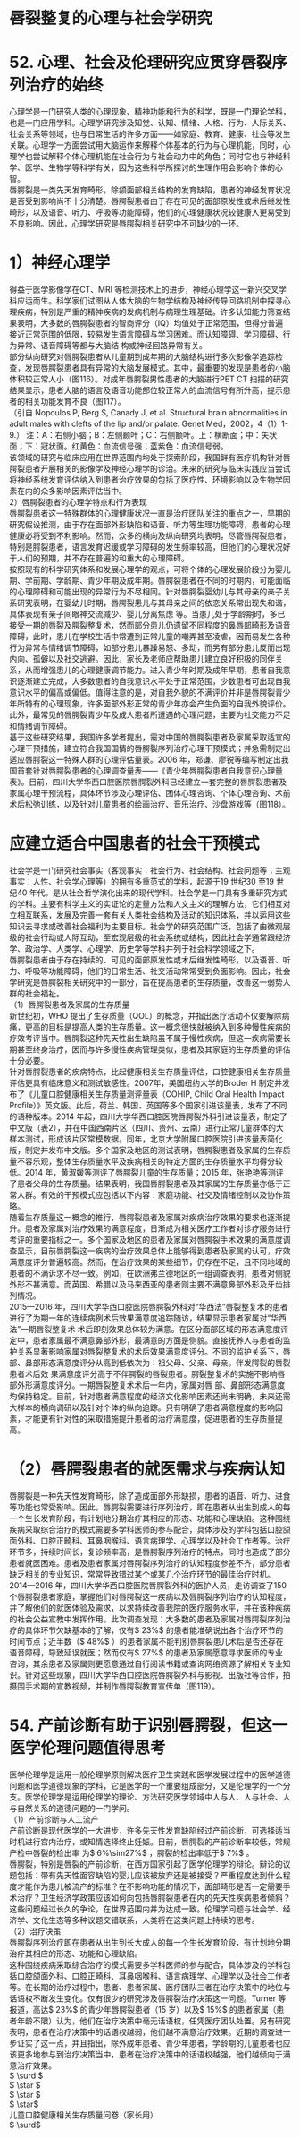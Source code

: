 # 唇裂整复的心理与社会学研究  
# 52. 心理、社会及伦理研究应贯穿唇裂序列治疗的始终  
心理学是一门研究人类的心理现象、精神功能和行为的科学，既是一门理论学科，也是一门应用学科。心理学研究涉及知觉、认知、情绪、人格、行为、人际关系、社会关系等领域，也与日常生活的许多方面——如家庭、教育、健康、社会等发生关联。心理学一方面尝试用大脑运作来解释个体基本的行为与心理机能，同时，心理学也尝试解释个体心理机能在社会行为与社会动力中的角色；同时它也与神经科学、医学、生物学等科学有关，因为这些科学所探讨的生理作用会影响个体的心智。  
唇腭裂是一类先天发育畸形，除颌面部相关结构的发育缺陷，患者的神经发育状况是否受到影响尚不十分清楚。唇腭裂患者由于存在可见的面部原发性或术后继发性畸形，以及语音、听力、呼吸等功能障碍，他们的心理健康状况较健康人更易受到不良影响。因此，心理学研究是唇腭裂相关研究中不可缺少的一环。  
# 1）神经心理学  
得益于医学影像学在CT、MRI 等检测技术上的进步，神经心理学这一新兴交叉学科应运而生。科学家们试图从人体大脑的生物学结构及神经传导回路机制中探寻心理疾病，特别是严重的精神疾病的发病机制与病理生理基础。许多认知能力筛查结果表明，大多数的唇腭裂患者的智商评分（IQ）均值处于正常范围，但得分普遍接近正常范围的低限，较易发生语言障碍与学习困难。而认知障碍、学习障碍、行为异常、语音障碍等都与大脑结 构或神经回路异常有关。  
部分纵向研究对唇腭裂患者从儿童期到成年期的大脑结构进行多次影像学追踪检查，发现唇腭裂患者具有异常的大脑发展模式。其中，最重要的发现是患者的小脑体积较正常人小（图116）。对成年唇腭裂男性患者的大脑进行PET CT 扫描的研究结果显示，患者大脑的语言及语音功能部位较正常人的血流信号有所升高，提示患者的相关功能发育不良（图117）。  
（引自 Nopoulos P, Berg S, Canady J, et al. Structural brain abnormalities in adult males with clefts of the  lip and/or palate. Genet Med，2002，4（1）1-9.） 注：A：右侧小脑；B：左侧颞叶；C：右侧额叶。上：横断面；中：矢状面；下：冠状面。红黄色：血流信号强；蓝紫色：血流信号弱。  
该领域的研究与临床应用在世界范围内均处于探索阶段，我国鲜有医疗机构针对唇腭裂患者开展相关的影像学及神经心理学的诊治。未来的研究与临床实践应当尝试将神经系统发育评估纳入到患者治疗效果的包括了医疗性、环境影响以及生物学因素在内的众多影响因素评估当中。  
2）唇腭裂患者的心理学特点和行为表现  
唇腭裂患者这一特殊群体的心理健康状况一直是治疗团队关注的重点之一，早期的研究假设推测，由于存在面部外形缺陷和语音、听力等生理功能障碍，患者的心理健康必将受到不利影响。然而，众多的横向及纵向研究均表明，尽管唇腭裂患者，特别是腭裂患者，语言发育迟缓或学习障碍的发生频率较高，但他们的心理状况好于人们的预期，并不存在普遍的和重大的心理障碍。  
按照现有的科学研究体系和发展心理学的观点，可将个体的心理发展阶段分为婴儿期、学前期、学龄期、青少年期及成年期。唇腭裂患者在不同的时期内，可能面临的心理障碍和可能出现的异常行为不尽相同。针对唇腭裂婴幼儿与其母亲的亲子关系研究表明，在婴幼儿时期，唇腭裂患儿与其母亲之间的依恋关系常出现失和谐，具体表现有亲子间眼神交流减少、婴儿分离焦虑 等。当患儿处于学龄期时，多已接受一期的唇裂及腭裂整复术，然而部分患儿仍遗留不同程度的鼻唇部畸形及语音障碍，此时，患儿在学校生活中常遭到正常儿童的嘲弄甚至凌虐，因而易发生各种行为异常与情绪调节障碍，如部分患儿暴躁易怒、多动，而另有部分患儿反而出现内向、孤僻以及社交逃避。因此，家长及老师应帮助患儿建立良好积极的同伴关系，从而增强患儿的心理健康调节能力。进入青少年时期及成年早期，患者自我意识逐渐建立完成，大多数患者的自我意识水平处于正常范围，少数患者可出现自我意识水平的偏高或偏低。值得注意的是，对自我外貌的不满评价并非是唇腭裂青少年所特有的心理现象，许多面部外形正常的青少年亦会产生负面的自我外貌评价。此外，最常见的唇腭裂青少年及成人患者所遭遇的心理问题，主要为社交能力不足和情绪调节障碍。  
基于这些研究结果，我国许多学者提出，需对中国的唇腭裂患者及家属采取适宜的心理干预措施，建立符合我国国情的唇腭裂序列治疗心理干预模式；并急需制定出适应唇腭裂这一特殊人群的心理评估量表。2006 年，郑谦、廖锐等编写制定出我国首套针对唇腭裂患者的心理调查量表——《青少年唇腭裂患者自我意识心理量表》。目前，四川大学华西口腔医院唇腭裂外科已经建立一套完整的唇腭裂患者及家属心理干预流程，具体环节涉及心理评估、团体心理咨询、个体心理咨询、术前术后松弛训练，以及针对儿童患者的绘画治疗、音乐治疗、沙盘游戏等（图118）。  
#  应建立适合中国患者的社会干预模式  
社会学是一门研究社会事实（客观事实：社会行为、社会结构、社会问题等；主观事实：人性、社会学心理等）的拥有多重范式的学科，起源于19 世纪30 至19 世纪40 年代。是从社会哲学演化出来的现代学科。社会学是一门具有多重研究方式的学科。主要有科学主义的实证论的定量方法和人文主义的理解方法，它们相互对立相互联系，发展及完善一套有关人类社会结构及活动的知识体系，并以运用这些知识去寻求或改善社会福利为主要目标。社会学的研究范围广泛，包括了由微观层级的社会行动或人际互动，至宏观层级的社会系统或结构，因此社会学通常跟经济学、政治学、人类学、心理学、历史学等学科并列于社会科学领域之下。  
唇腭裂患者由于存在持续的、可见的面部原发性或术后继发性畸形，以及语音、听力、呼吸等功能障碍，他们的日常生活、社交活动常常受到负面影响。因此，社会学研究是唇腭裂相关研究中的一部分，旨在提高患者的生存质量，改善这一弱势人群的社会福祉。  
（1）唇腭裂患者及家属的生存质量  
新世纪初，WHO 提出了生存质量（QOL）的概念，并指出医疗活动不仅要解除病痛，更高的目标是提高人类的生存质量。这一概念很快就被纳入到多种慢性疾病的疗效考评当中。唇腭裂这种先天性出生缺陷虽不属于慢性疾病，但这一疾病需要长期甚至终身治疗，因而与许多慢性疾病管理类似，患者及其家庭的生存质量的评估十分必要。  
针对唇腭裂患者的疾病特点，比起健康相关生存质量评估，口腔健康相关生存质量评估更具有临床意义和测试敏感性。2007年，美国纽约大学的Broder H 制定并发布了《儿童口腔健康相关生存质量测评量表（COHIP, Child Oral Health Impact Proﬁle）》英文版。此后，荷兰、韩国、英国等多个国家引进该量表，发布了不同的语种版本。2014 年起，四川大学华西口腔医院唇腭裂外科引进该量表，制定了中文版（表2），并在中国西南片区（四川、贵州、云南）进行正常儿童群体的大样本测试，形成该片区常模数据。同年，北京大学附属口腔医院引进该量表简化版，制定并发布中文版。多个国家及地区的测试表明，唇腭裂患者及家属的生存质量不容乐观，整体生存质量水平及疾病相关的特定方面的生存质量水平均得分较低。2014 年，黄淑媛等测评了唇腭裂儿童的生存质量；2015 年，张艳艳等测评了患者父母的生存质量。结果表明，我国唇腭裂患者及其家属的生存质量亦低于正常人群。有效的干预模式应包括以下内容：家庭功能、社交及情绪控制以及协作策略。  
随着生存质量这一概念的推行，唇腭裂患者及家属对疾病治疗效果的要求也逐渐提升。患者及家属对治疗效果的满意程度，日渐成为相关医疗工作者对诊疗服务进行考评的重要指标之一。多个国家及地区的患者及家属对唇腭裂手术效果的满意度调查显示，目前唇腭裂这一疾病的治疗效果总体上能够得到患者及家属的认可，疗效满意度评分普遍较高。然而，在治疗效果的某些细节，仍存在不足，且不同地域的患者的不满诉求不尽一致。例如，在欧洲弗兰德地区的一组调查表明，患者对侧貌外形不甚满意。而英国、希腊以及马来西亚的患者则主要不满意鼻部外形及牙齿排列情况。  
2015—2016 年，四川大学华西口腔医院唇腭裂外科对“华西法”唇裂整复术的患者进行了为期一年的连续病例术后效果满意度追踪随访，结果显示患者家属对“华西法”一期唇裂整复术 术后即刻效果总体较为满意。在区分面部区域的形态满意度评定中，患者家属最不满意鼻部外形，最满意的方面是侧貌。直接抚养人与患者的监护关系显著影响家属对唇裂整复术的术后效果满意度评分。不同的监护关系下，唇部、鼻部形态满意度评分从高到低依次为：祖父母、父亲、母亲。伴发腭裂的唇裂患者术后效 果满意度评分高于不伴腭裂的唇裂患者。腭裂整复术的实施不影响唇部外形满意度评分。一期唇裂整复术术后一年内，家属对唇 部、鼻部形态满意度均保持稳定。目前，针对患者满意程度的经济文化影响因素还尚未明确，未来还需大样本的横向调研以及针对个体的纵向追踪。只有明确了患者满意程度的影响因素，才能更有针对性的采取措施提升患者的治疗满意度，促进患者的生存质量提高。  
# （2）唇腭裂患者的就医需求与疾病认知  
唇腭裂是一种先天性发育畸形，除了造成面部外形缺损，患者的语音、听力、进食等功能也常受影响。因此，唇腭裂需要进行序列治疗，即在患者从出生到成人的每一个生长发育阶段，有计划地分期治疗其相应的形态、功能和心理缺陷。这种围绕疾病采取综合治疗的模式需要多学科医师的参与配合，具体涉及的学科包括口腔颌面外科、口腔正畸科、耳鼻咽喉科、语言病理学、心理学以及社会工作者等。治疗环节多，持续时间长，复诊频率高，是唇腭裂序列治疗的特点，同时也造成了部分患者就医困难。患者及患者家属对唇腭裂序列治疗的认知程度参差不齐，部分患者缺乏相关的专业知识，常常导致错过某个或某几个治疗环节的最佳治疗时机。  
2014—2016 年，四川大学华西口腔医院唇腭裂外科的医护人员，走访调查了150 个唇腭裂患者家庭，掌握他们对唇腭裂这一疾病以及唇腭裂序列治疗的认知程度，并了解他们的就医体验及需求，以求持续改善我院的医疗服务水平，并在该种疾病的社会公益宣教中发挥作用。此次调查发现：大多数的患者及家属对唇腭裂序列治疗的具体环节欠缺基本的了解，仅有$ 23\%$  的患者能准确说出各个治疗环节的时间节点；近半数（$ 48\%$ ）的患者家属不能判别唇腭裂患儿术后是否还存在语音障碍，导致延误就医；然而仅有$ 27\%$  的患者及家属愿意寻求医师的专业咨询，其余患者及家属则更愿意通过自行阅读书籍或查询网络资源了解相关专业知识。针对这些现象，四川大学华西口腔医院唇腭裂外科与影视、出版社等合作，拍摄围手术期的宣教视频，并制作唇腭裂教育宣传单（图119）。  
# 54. 产前诊断有助于识别唇腭裂，但这一医学伦理问题值得思考  
医学伦理学是运用一般伦理学原则解决医疗卫生实践和医学发展过程中的医学道德问题和医学道德现象的学科，它是医学的一个重要组成部分，又是伦理学的一个分支。医学伦理学是运用伦理学的理论、方法研究医学领域中人与人、人与社会、人与自然关系的道德问题的一门学问。  
（1）产前诊断与人工流产  
产前诊断是现代医学的一大进步，许多先天性发育缺陷经过产前诊断，可选择适当时机进行宫内治疗，或知情选择终止妊娠。目前，唇腭裂的产前诊断率较低，常规产检中唇裂的检出率 为$ 6\%\sim27\%$ ，腭裂的检出率低于$ 7\%$ 。  
唇腭裂，特别是唇裂的产前诊断，在西方国家引起了医学伦理学的辩论。辩论的议题包括：带有先天性面容缺陷的婴儿应该被放弃还是被接受？严重程度达到什么程度才能作为患儿被流产的标准？在不影响功能的情况下，面部畸形是否一定需要手术治疗？卫生经济学政策应该如何向包括唇腭裂患者在内的先天性疾病患者倾斜？这些问题经过长久的争论，在世界范围内并为达成一致。伦理学问题与社会学、经济学、文化生态等多种议题交错联系，人类将在这类问题上持续的思考。  
（2）治疗决策  
唇腭裂序列治疗即在患者从出生到长大成人的每一个生长发育阶段，有计划地分期治疗其相应的形态、功能和心理缺陷。  
这种围绕疾病采取综合治疗的模式需要多学科医师的参与配合，具体涉及的学科包括口腔颌面外科、口腔正畸科、耳鼻咽喉科、语言病理学、心理学以及社会工作者等。在长期的治疗过程中，患者、患者家属、医疗团队三者在治疗决策中的地位与话语权不断发生变化。仅有很少的研究涉及唇腭裂治疗决策这一问题。Turner 等报道，高达$ 23\%$  的青少年唇腭裂患者（15 岁）以及$ 15\%$  的患者家属（患者年龄不限）认为，他们在治疗决策中毫无话语权，任凭医疗团队处置。另有研究表明，患者在治疗决策中的话语权越弱，他们越不满意治疗效果。近期的调查进一步证实了这一点，并且指出，除外成年患者、青少年患者，学龄期的儿童患者也应该更多地参与到治疗决策当中，患者在治疗决策中的话语权越强，他们越倾向于满意治疗效果。  
$ \surd
$   
$ \star
$   
$ \star
$   
$ \star$   
儿童口腔健康相关生存质量问卷（家长用）  
$ \surd$   
